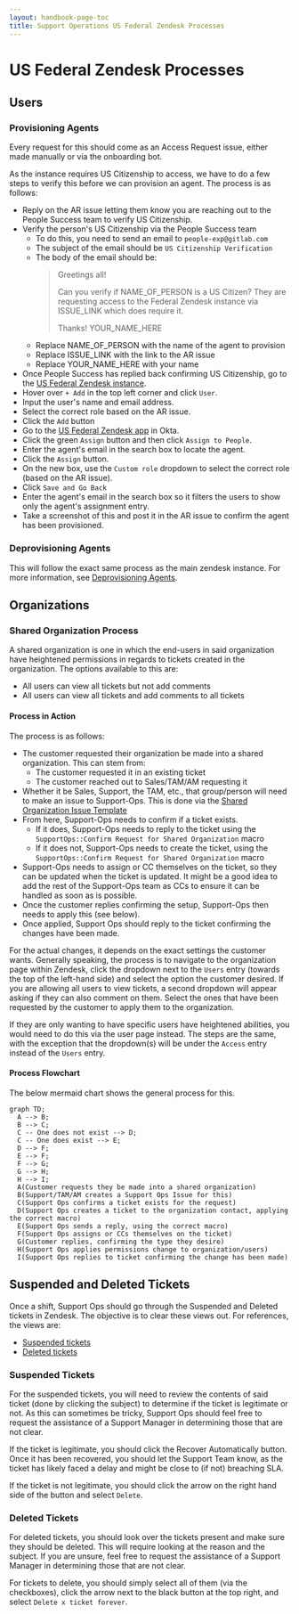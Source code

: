 ```yaml
---
layout: handbook-page-toc
title: Support Operations US Federal Zendesk Processes
---
```


# US Federal Zendesk Processes

## Users

### Provisioning Agents

Every request for this should come as an Access Request issue, either made
manually or via the onboarding bot.

As the instance requires US Citizenship to access, we have to do a few steps to
verify this before we can provision an agent. The process is as follows:

* Reply on the AR issue letting them know you are reaching out to the People
  Success team to verify US Citizenship.
* Verify the person's US Citizenship via the People Success team
  * To do this, you need to send an email to `people-exp@gitlab.com`
  * The subject of the email should be `US Citizenship Verification`
  * The body of the email should be:
    > Greetings all!
    >
    > Can you verify if NAME_OF_PERSON is a US Citizen? They are requesting
    > access to the Federal Zendesk instance via ISSUE_LINK which does require
    > it.
    > 
    > Thanks!
    > YOUR_NAME_HERE
  * Replace NAME_OF_PERSON with the name of the agent to provision
  * Replace ISSUE_LINK with the link to the AR issue
  * Replace YOUR_NAME_HERE with your name
* Once People Success has replied back confirming US Citizenship, go to the [US
  Federal Zendesk instance](https://gitlab-federal-support.zendesk.com/agent/dashboard).
* Hover over `+ Add` in the top left corner and click `User`.
* Input the user's name and email address.
* Select the correct role based on the AR issue.
* Click the `Add` button
* Go to the
  [US Federal Zendesk app](https://gitlab-admin.okta.com/admin/app/zendesk/instance/0oa17cyes3JepgPZg357)
  in Okta.
* Click the green `Assign` button and then click `Assign to People`.
* Enter the agent's email in the search box to locate the agent.
* Click the `Assign` button.
* On the new box, use the `Custom role` dropdown to select the correct role
  (based on the AR issue).
* Click `Save and Go Back`
* Enter the agent's email in the search box so it filters the users to show
  only the agent's assignment entry.
* Take a screenshot of this and post it in the AR issue to confirm the agent
  has been provisioned.

### Deprovisioning Agents

This will follow the exact same process as the main zendesk instance. For more
information, see [Deprovisioning Agents](zendesk.html#deprovisioning-agents).

## Organizations

### Shared Organization Process

A shared organization is one in which the end-users in said organization have
heightened permissions in regards to tickets created in the organization. The
options available to this are:

* All users can view all tickets but not add comments
* All users can view all tickets and add comments to all tickets

#### Process in Action

The process is as follows:

* The customer requested their organization be made into a shared organization.
  This can stem from:
  * The customer requested it in an existing ticket
  * The customer reached out to Sales/TAM/AM requesting it
* Whether it be Sales, Support, the TAM, etc., that group/person will need to
  make an issue to Support-Ops. This is done via the
  [Shared Organization Issue Template](https://gitlab.com/gitlab-com/support/support-ops/support-ops-project/-/issues/new?issuable_template=Shared%20Organization%20Request)
* From here, Support-Ops needs to confirm if a ticket exists.
  * If it does, Support-Ops needs to reply to the ticket using the
    `SupportOps::Confirm Request for Shared Organization` macro
  * If it does not, Support-Ops needs to create the ticket, using the
    `SupportOps::Confirm Request for Shared Organization` macro
* Support-Ops needs to assign or CC themselves on the ticket, so they can be
  updated when the ticket is updated. It might be a good idea to add the rest of
  the Support-Ops team as CCs to ensure it can be handled as soon as is
  possible.
* Once the customer replies confirming the setup, Support-Ops then needs to
  apply this (see below).
* Once applied, Support Ops should reply to the ticket confirming the changes
  have been made.

For the actual changes, it depends on the exact settings the customer wants.
Generally speaking, the process is to navigate to the organization page within
Zendesk, click the dropdown next to the `Users` entry (towards the top of the
left-hand side) and select the option the customer desired. If you are allowing
all users to view tickets, a second dropdown will appear asking if they can also
comment on them. Select the ones that have been requested by the customer to
apply them to the organization.

If they are only wanting to have specific users have heightened abilities, you
would need to do this via the user page instead. The steps are the same, with
the exception that the dropdown(s) will be under the `Access` entry instead of
the `Users` entry.

#### Process Flowchart

The below mermaid chart shows the general process for this.

```mermaid
graph TD;
  A --> B;
  B --> C;
  C -- One does not exist --> D;
  C -- One does exist --> E;
  D --> F;
  E --> F;
  F --> G;
  G --> H;
  H --> I;
  A(Customer requests they be made into a shared organization)
  B(Support/TAM/AM creates a Support Ops Issue for this)
  C(Support Ops confirms a ticket exists for the request)
  D(Support Ops creates a ticket to the organization contact, applying the correct macro)
  E(Support Ops sends a reply, using the correct macro)
  F(Support Ops assigns or CCs themselves on the ticket)
  G(Customer replies, confirming the type they desire)
  H(Support Ops applies permissions change to organization/users)
  I(Support Ops replies to ticket confirming the change has been made)
```

## Suspended and Deleted Tickets

Once a shift, Support Ops should go through the Suspended and Deleted tickets in
Zendesk. The objective is to clear these views out. For references, the views
are:

* [Suspended tickets](https://gitlab.zendesk.com/agent/filters/suspended)
* [Deleted tickets](https://gitlab.zendesk.com/agent/filters/deleted)

### Suspended Tickets

For the suspended tickets, you will need to review the contents of said ticket 
(done by clicking the subject) to determine if the ticket is legitimate or not.
As this can sometimes be tricky, Support Ops should feel free to request the
assistance of a Support Manager in determining those that are not clear.

If the ticket is legitimate, you should click the Recover Automatically button.
Once it has been recovered, you should let the Support Team know, as the ticket
has likely faced a delay and might be close to (if not) breaching SLA.

If the ticket is not legitimate, you should click the arrow on the right hand
side of the button and select `Delete`. 

### Deleted Tickets

For deleted tickets, you should look over the tickets present and make sure they
should be deleted. This will require looking at the reason and the subject. If
you are unsure, feel free to request the assistance of a Support Manager in
determining those that are not clear.

For tickets to delete, you should simply select all of them (via the
checkboxes), click the arrow next to the black button at the top right, and
select `Delete x ticket forever`.
